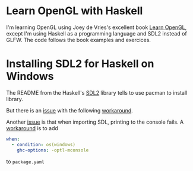 # Learn OpenGL with Haskell

I'm learning OpenGL using Joey de Vries's excellent book [Learn OpenGL](https://learnopengl.com/), except I'm using Haskell as a programming language and SDL2 instead of GLFW. The code follows the book examples and exercices.

# Installing SDL2 for Haskell on Windows

The README from the Haskell's [SDL2](https://github.com/haskell-game/sdl2https://github.com/haskell-game/sdl2) library tells to use pacman to install library.

But there is an [issue](https://github.com/haskell-game/sdl2/issues/277) with the following [workaround](https://github.com/haskell-game/sdl2/issues/277#issuecomment-2283057736).

Another [issue](https://github.com/haskell-game/sdl2/issues/86) is that when importing SDL, printing to the console fails. A [workaround](https://github.com/fjvallarino/monomer/issues/126#issuecomment-1111699512) is to add

```yaml
when:
  - condition: os(windows)
    ghc-options: -optl-mconsole
```

to `package.yaml`
